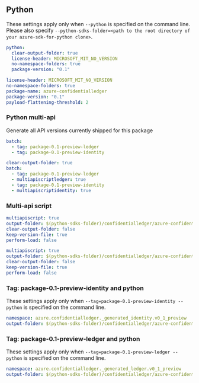 ## Python

These settings apply only when `--python` is specified on the command line.
Please also specify `--python-sdks-folder=<path to the root directory of your azure-sdk-for-python clone>`.

```yaml !$(track2)
python:
  clear-output-folder: true
  license-header: MICROSOFT_MIT_NO_VERSION
  no-namespace-folders: true
  package-version: "0.1"
```

```yaml $(track2)
license-header: MICROSOFT_MIT_NO_VERSION
no-namespace-folders: true
package-name: azure-confidentialledger
package-version: "0.1"
payload-flattening-threshold: 2
```

### Python multi-api

Generate all API versions currently shipped for this package

```yaml $(multiapi) && !$(track2)
batch:
  - tag: package-0.1-preview-ledger
  - tag: package-0.1-preview-identity
```

```yaml $(multiapi) && $(track2)
clear-output-folder: true
batch:
  - tag: package-0.1-preview-ledger
  - multiapiscriptledger: true
  - tag: package-0.1-preview-identity
  - multiapiscriptidentity: true
```

### Multi-api script

```yaml $(multiapiscriptidentity)
multiapiscript: true
output-folder: $(python-sdks-folder)/confidentialledger/azure-confidentialledger/azure/confidentialledger/_generated_identity
clear-output-folder: false
keep-version-file: true
perform-load: false
```

```yaml $(multiapiscriptledger)
multiapiscript: true
output-folder: $(python-sdks-folder)/confidentialledger/azure-confidentialledger/azure/confidentialledger/_generated_ledger
clear-output-folder: false
keep-version-file: true
perform-load: false
```

### Tag: package-0.1-preview-identity and python

These settings apply only when `--tag=package-0.1-preview-identity --python` is specified on the command line.
```yaml $(tag) == 'package-0.1-preview-identity'
namespace: azure.confidentialledger._generated_identity.v0_1_preview
output-folder: $(python-sdks-folder)/confidentialledger/azure-confidentialledger/azure/confidentialledger/_generated_identity/v0_1_preview
```

### Tag: package-0.1-preview-ledger and python

These settings apply only when `--tag=package-0.1-preview-ledger --python` is specified on the command line.
```yaml $(tag) == 'package-0.1-preview-ledger'
namespace: azure.confidentialledger._generated_ledger.v0_1_preview
output-folder: $(python-sdks-folder)/confidentialledger/azure-confidentialledger/azure/confidentialledger/_generated_ledger/v0_1_preview
```
